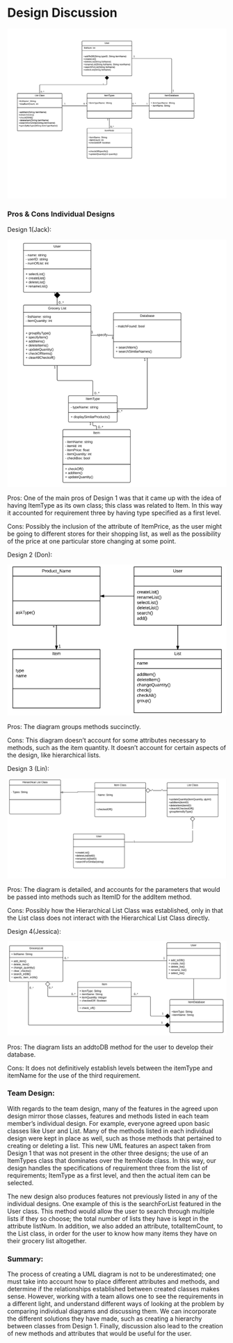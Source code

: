 # Design Discussion

<p align="center">
  <img src="design-team.png"/>
</p>

### Pros & Cons Individual Designs 

Design 1(Jack): 

![Jack's Design](Jack-Design.png)

Pros: 
One of the main pros of Design 1 was that it came up with the idea of having ItemType as its own class; this class was related to Item. In this way it accounted for requirement three by having type specified as a first level. 

Cons:
Possibly the inclusion of the attribute of ItemPrice, as the user might be going to different stores for their shopping list, as well as the possibility of the price at one particular store changing at some point. 

Design 2 (Don):

![Don's Design](Don-Design.png)

Pros: 
The diagram groups methods succinctly.

Cons:
This diagram doesn’t account for some attributes necessary to methods, such as the item quantity. It doesn’t account for certain aspects of the design, like hierarchical lists. 


Design 3 (Lin):

![Lin's Design](Lin-Design.png)

Pros: 
The diagram is detailed, and accounts for the parameters that would be passed into methods such as ItemID for the addItem method. 

Cons:
Possibly how the Hierarchical List Class was established, only in that the List class does not interact with the Hierarchical List Class directly. 

Design 4(Jessica): 

![Jessica's Design](Jess-Design.png)

Pros: 
The diagram lists an addtoDB method for the user to develop their database. 

Cons:
It does not definitively establish levels between the itemType and itemName for the use of the third requirement. 

### Team Design:

With regards to the team design, many of the features in the agreed upon design mirror those classes, features and methods listed in each team member’s individual design. For example, everyone agreed upon basic classes like User and List. Many of the methods listed in each individual design were kept in place as well, such as those methods that pertained to creating or deleting a list. This new UML features an aspect taken from Design 1 that was not present in the other three designs; the use of an ItemTypes class that dominates over the ItemNode class. In this way, our design handles the specifications of requirement three from the list of requirements; ItemType as a first level, and then the actual item can be selected. 

The new design also produces features not previously listed in any of the individual designs. One example of this is the searchForList featured in the User class. This method would allow the user to search through multiple lists if they so choose; the total number of lists they have is kept in the attribute listNum. In addition, we also added an attribute, totalItemCount, to the List class, in order for the user to know how many items they have on their grocery list altogether. 

### Summary:

The process of creating a UML diagram is not to be underestimated; one must take into account how to place different attributes and methods, and determine if the relationships established between created classes makes sense. However, working with a team allows one to see the requirements in a different light, and understand different ways of looking at the problem by comparing individual diagrams and discussing them. We can incorporate the different solutions they have made, such as creating a hierarchy between classes from Design 1. Finally, discussion also lead to the creation of new methods and attributes that would be useful for the user.
